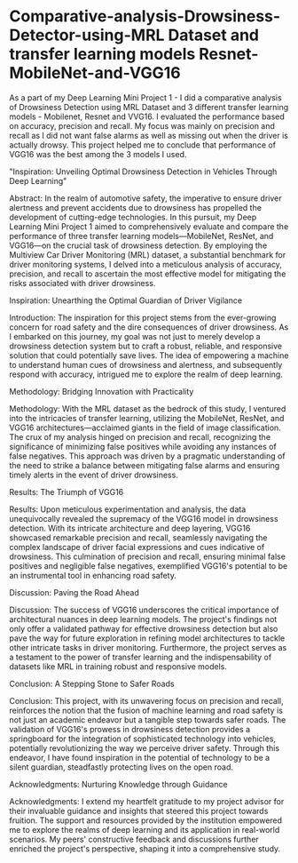 # Comparative-analysis-Drowsiness-Detector-using-MRL Dataset and transfer learning models Resnet-MobileNet-and-VGG16

As a part of my Deep Learning Mini Project 1 - I did a comparative analysis of Drowsiness Detection using MRL Dataset and 3 different transfer learning models - Mobilenet, Resnet and VVG16.
I evaluated the performance based on accuracy, precision and recall. My focus was mainly on precision and recall as I did not want false alarms as well as missing out when the driver is actually drowsy.
This project helped me to conclude that performance of VGG16 was the best among the 3 models I used.


"Inspiration: Unveiling Optimal Drowsiness Detection in Vehicles Through Deep Learning"

Abstract:
In the realm of automotive safety, the imperative to ensure driver alertness and prevent accidents due to drowsiness has propelled the development of cutting-edge technologies. In this pursuit, my Deep Learning Mini Project 1 aimed to comprehensively evaluate and compare the performance of three transfer learning models—MobileNet, ResNet, and VGG16—on the crucial task of drowsiness detection. By employing the Multiview Car Driver Monitoring (MRL) dataset, a substantial benchmark for driver monitoring systems, I delved into a meticulous analysis of accuracy, precision, and recall to ascertain the most effective model for mitigating the risks associated with driver drowsiness.

Inspiration: Unearthing the Optimal Guardian of Driver Vigilance

Introduction:
The inspiration for this project stems from the ever-growing concern for road safety and the dire consequences of driver drowsiness. As I embarked on this journey, my goal was not just to merely develop a drowsiness detection system but to craft a robust, reliable, and responsive solution that could potentially save lives. The idea of empowering a machine to understand human cues of drowsiness and alertness, and subsequently respond with accuracy, intrigued me to explore the realm of deep learning.

Methodology: Bridging Innovation with Practicality

Methodology:
With the MRL dataset as the bedrock of this study, I ventured into the intricacies of transfer learning, utilizing the MobileNet, ResNet, and VGG16 architectures—acclaimed giants in the field of image classification. The crux of my analysis hinged on precision and recall, recognizing the significance of minimizing false positives while avoiding any instances of false negatives. This approach was driven by a pragmatic understanding of the need to strike a balance between mitigating false alarms and ensuring timely alerts in the event of driver drowsiness.

Results: The Triumph of VGG16

Results:
Upon meticulous experimentation and analysis, the data unequivocally revealed the supremacy of the VGG16 model in drowsiness detection. With its intricate architecture and deep layering, VGG16 showcased remarkable precision and recall, seamlessly navigating the complex landscape of driver facial expressions and cues indicative of drowsiness. This culmination of precision and recall, ensuring minimal false positives and negligible false negatives, exemplified VGG16's potential to be an instrumental tool in enhancing road safety.

Discussion: Paving the Road Ahead

Discussion:
The success of VGG16 underscores the critical importance of architectural nuances in deep learning models. The project's findings not only offer a validated pathway for effective drowsiness detection but also pave the way for future exploration in refining model architectures to tackle other intricate tasks in driver monitoring. Furthermore, the project serves as a testament to the power of transfer learning and the indispensability of datasets like MRL in training robust and responsive models.

Conclusion: A Stepping Stone to Safer Roads

Conclusion:
This project, with its unwavering focus on precision and recall, reinforces the notion that the fusion of machine learning and road safety is not just an academic endeavor but a tangible step towards safer roads. The validation of VGG16's prowess in drowsiness detection provides a springboard for the integration of sophisticated technology into vehicles, potentially revolutionizing the way we perceive driver safety. Through this endeavor, I have found inspiration in the potential of technology to be a silent guardian, steadfastly protecting lives on the open road.

Acknowledgments: Nurturing Knowledge through Guidance

Acknowledgments:
I extend my heartfelt gratitude to my project advisor for their invaluable guidance and insights that steered this project towards fruition. The support and resources provided by the institution empowered me to explore the realms of deep learning and its application in real-world scenarios. My peers' constructive feedback and discussions further enriched the project's perspective, shaping it into a comprehensive study.
